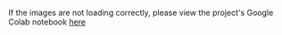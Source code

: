 If the images are not loading correctly, please view the project's Google Colab notebook [here](https://colab.research.google.com/drive/18-1-_2A8-o3kGY1_IMUR9nSNBu1Z7NBO?usp=sharing)
